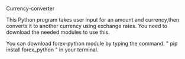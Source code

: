 Currency-converter

This Python program takes user input for an amount and currency,then converts it to another currency using exchange rates.
 You need to download the needed modules to use this.

You can download forex-python module by typing the command: " pip install forex_python " in your terminal.
